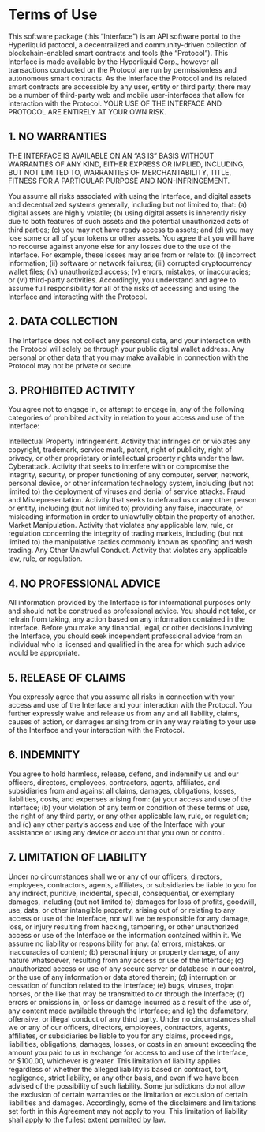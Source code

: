 # Terms of Use
This software package (this “Interface”) is an API software portal to the Hyperliquid protocol, a decentralized and community-driven collection of blockchain-enabled smart contracts and tools (the “Protocol”). This Interface is made available by the Hyperliquid Corp., however all transactions conducted on the Protocol are run by permissionless and autonomous smart contracts. As the Interface the Protocol and its related smart contracts are accessible by any user, entity or third party, there may be a number of third-party web and mobile user-interfaces that allow for interaction with the Protocol. YOUR USE OF THE INTERFACE AND PROTOCOL ARE ENTIRELY AT YOUR OWN RISK.
## 1. NO WARRANTIES

THE INTERFACE IS AVAILABLE ON AN “AS IS” BASIS WITHOUT WARRANTIES OF ANY KIND, EITHER EXPRESS OR IMPLIED, INCLUDING, BUT NOT LIMITED TO, WARRANTIES OF MERCHANTABILITY, TITLE, FITNESS FOR A PARTICULAR PURPOSE AND NON-INFRINGEMENT.

You assume all risks associated with using the Interface, and digital assets and decentralized systems generally, including but not limited to, that: (a) digital assets are highly volatile; (b) using digital assets is inherently risky due to both features of such assets and the potential unauthorized acts of third parties; (c) you may not have ready access to assets; and (d) you may lose some or all of your tokens or other assets. You agree that you will have no recourse against anyone else for any losses due to the use of the Interface. For example, these losses may arise from or relate to: (i) incorrect information; (ii) software or network failures; (iii) corrupted cryptocurrency wallet files; (iv) unauthorized access; (v) errors, mistakes, or inaccuracies; or (vi) third-party activities. Accordingly, you understand and agree to assume full responsibility for all of the risks of accessing and using the Interface and interacting with the Protocol.

## 2. DATA COLLECTION

The Interface does not collect any personal data, and your interaction with the Protocol will solely be through your public digital wallet address. Any personal or other data that you may make available in connection with the Protocol may not be private or secure.

## 3. PROHIBITED ACTIVITY

You agree not to engage in, or attempt to engage in, any of the following categories of prohibited activity in relation to your access and use of the Interface:

Intellectual Property Infringement. Activity that infringes on or violates any copyright, trademark, service mark, patent, right of publicity, right of privacy, or other proprietary or intellectual property rights under the law.
Cyberattack. Activity that seeks to interfere with or compromise the integrity, security, or proper functioning of any computer, server, network, personal device, or other information technology system, including (but not limited to) the deployment of viruses and denial of service attacks.
Fraud and Misrepresentation. Activity that seeks to defraud us or any other person or entity, including (but not limited to) providing any false, inaccurate, or misleading information in order to unlawfully obtain the property of another.
Market Manipulation. Activity that violates any applicable law, rule, or regulation concerning the integrity of trading markets, including (but not limited to) the manipulative tactics commonly known as spoofing and wash trading.
Any Other Unlawful Conduct. Activity that violates any applicable law, rule, or regulation.
## 4. NO PROFESSIONAL ADVICE

All information provided by the Interface is for informational purposes only and should not be construed as professional advice. You should not take, or refrain from taking, any action based on any information contained in the Interface. Before you make any financial, legal, or other decisions involving the Interface, you should seek independent professional advice from an individual who is licensed and qualified in the area for which such advice would be appropriate.

## 5. RELEASE OF CLAIMS

You expressly agree that you assume all risks in connection with your access and use of the Interface and your interaction with the Protocol. You further expressly waive and release us from any and all liability, claims, causes of action, or damages arising from or in any way relating to your use of the Interface and your interaction with the Protocol.

## 6. INDEMNITY

You agree to hold harmless, release, defend, and indemnify us and our officers, directors, employees, contractors, agents, affiliates, and subsidiaries from and against all claims, damages, obligations, losses, liabilities, costs, and expenses arising from: (a) your access and use of the Interface; (b) your violation of any term or condition of these terms of use, the right of any third party, or any other applicable law, rule, or regulation; and (c) any other party’s access and use of the Interface with your assistance or using any device or account that you own or control.

## 7. LIMITATION OF LIABILITY

Under no circumstances shall we or any of our officers, directors, employees, contractors, agents, affiliates, or subsidiaries be liable to you for any indirect, punitive, incidental, special, consequential, or exemplary damages, including (but not limited to) damages for loss of profits, goodwill, use, data, or other intangible property, arising out of or relating to any access or use of the Interface, nor will we be responsible for any damage, loss, or injury resulting from hacking, tampering, or other unauthorized access or use of the Interface or the information contained within it. We assume no liability or responsibility for any: (a) errors, mistakes, or inaccuracies of content; (b) personal injury or property damage, of any nature whatsoever, resulting from any access or use of the Interface; (c) unauthorized access or use of any secure server or database in our control, or the use of any information or data stored therein; (d) interruption or cessation of function related to the Interface; (e) bugs, viruses, trojan horses, or the like that may be transmitted to or through the Interface; (f) errors or omissions in, or loss or damage incurred as a result of the use of, any content made available through the Interface; and (g) the defamatory, offensive, or illegal conduct of any third party. Under no circumstances shall we or any of our officers, directors, employees, contractors, agents, affiliates, or subsidiaries be liable to you for any claims, proceedings, liabilities, obligations, damages, losses, or costs in an amount exceeding the amount you paid to us in exchange for access to and use of the Interface, or $100.00, whichever is greater. This limitation of liability applies regardless of whether the alleged liability is based on contract, tort, negligence, strict liability, or any other basis, and even if we have been advised of the possibility of such liability. Some jurisdictions do not allow the exclusion of certain warranties or the limitation or exclusion of certain liabilities and damages. Accordingly, some of the disclaimers and limitations set forth in this Agreement may not apply to you. This limitation of liability shall apply to the fullest extent permitted by law.
